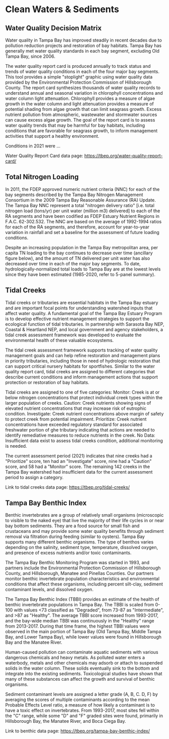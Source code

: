 # Clean Waters & Sediments

## Water Quality Decision Matrix

Water quality in Tampa Bay has improved steadily in recent decades due to pollution reduction projects and restoration of bay habitats. Tampa Bay has generally met water quality standards in each bay segment, excluding Old Tampa Bay, since 2006.

The water quality report card is produced annually to track status and trends of water quality conditions in each of the four major bay segments.  This tool provides a simple "stoplight" graphic using water quality data provided by the Environmental Protection Commission of Hillsborough County.  The report card synthesizes thousands of water quality records to understand annual and seasonal variation in chlorophyll concentrations and water column light attenuation.  Chlorophyll provides a measure of algae growth in the water column and light attenuation provides a measure of potential shading from algae growth that can limit seagrass growth.  Excess nutrient pollution from atmospheric, wastewater and stormwater sources can cause excess algae growth. The goal of the report card is to assess water quality trends that may be harmful for bay habitats, including conditions that are favorable for seagrass growth, to inform management activities that support a healthy environment.   

Conditions in 2021 were ...  

Water Quality Report Card data page: https://tbep.org/water-quality-report-card/

## Total Nitrogen Loading

In 2011, the FDEP approved numeric nutrient criteria (NNC) for each of the bay segments described by the Tampa Bay Nitrogen Management Consortium in the 2009 Tampa Bay Reasonable Assurance (RA) Update. The Tampa Bay NNC represent a total "nitrogen delivery ratio" [i.e. total nitrogen load (tons/yr) per unit water (million m3) delivered] to each of the RA segments and have been codified as FDEP Estuary Nutrient Regions in F.A.C. 62-302.532. The NNC are based on the average of 1992-1994 ratios for each of the RA segments, and therefore, account for year-to-year variation in rainfall and set a baseline for the assessment of future loading conditions.

Despite an increasing population in the Tampa Bay metropolitan area, per capita TN loading to the bay continues to decrease over time (ancillary figure below), and the amount of TN delivered per unit water has also decreased over time in each of the major bay segments. To date, hydrologically-normalized total loads to Tampa Bay are at the lowest levels since they have been estimated (1985-2020, refer to 5-panel summary). 

## Tidal Creeks

Tidal creeks or tributaries are essential habitats in the Tampa Bay estuary and are important focal points for understanding watershed inputs that affect water quality. A fundamental goal of the Tampa Bay Estuary Program is to develop effective nutrient management strategies to support the ecological function of tidal tributaries. In partnership with Sarasota Bay NEP, Coastal & Heartland NEP, and local government and agency stakeholders, a tidal creek assessment framework was developed to evaluate the environmental health of these valuable ecosystems. 

The tidal creek assessment framework supports tracking of water quality management goals and can help refine restoration and management plans in priority tributaries, including those in need of hydrologic restoration that can support critical nursery habitats for sportfishes.  Similar to the water quality report card, tidal creeks are assigned to different categories that describe current conditions and inform management actions that support protection or restoration of bay habitats.

Tidal creeks are assigned to one of five categories: Monitor: Creek is at or below nitrogen concentrations that protect individual creek types within the larger population of creeks. Caution: Creek nutrients showing signs of elevated nutrient concentrations that may increase risk of eutrophic condition. Investigate: Creek nutrient concentrations above margin of safety to protect creek from potential impairment. Prioritize: Creek nutrient concentrations have exceeded regulatory standard for associated freshwater portion of ghe tributary indicating that actions are needed to identify remediative measures to reduce nutrients in the creek. No Data: Insufficient data exist to assess tidal creeks condition, additional monitoring is needed.

The current assessment period (2021) indicates that nine creeks had a "Prioritize" score, ten had an "Investigate" score, nine had a "Caution" score, and 58 had a "Monitor" score.  The remaining 142 creeks in the Tampa Bay watershed had insufficient data for the current assessment period to assign a category. 

Link to tidal creeks data page: https://tbep.org/tidal-creeks/

## Tampa Bay Benthic Index

Benthic invertebrates are a group of relatively small organisms (microscopic to visible to the naked eye) that live the majority of their life cycles in or near bay bottom sediments. They are a food source for small fish and crustaceans and may provide some water quality benefits through sediment removal via filtration during feeding (similar to oysters). Tampa Bay supports many different benthic organisms. The type of benthos varies depending on the salinity, sediment type, temperature, dissolved oxygen, and presence of excess nutrients and/or toxic contaminants. 

The Tampa Bay Benthic Monitoring Program was started in 1993, and partners include the Environmental Protection Commission of Hillsborough County, and Hillsborough, Manatee and Pinellas Counties. Our partners monitor benthic invertebrate population characteristics and environmental conditions that affect these organisms, including percent silt-clay, sediment contaminant levels, and dissolved oxygen.

The Tampa Bay Benthic Index (TBBI) provides an estimate of the health of benthic invertebrate populations in Tampa Bay. The TBBI is scaled from 0-100 with values <73 classified as "Degraded", from 73-87 as "Intermediate", and >87 as "Healthy".  The average TBBI score increased from 1993-2017, and the bay-wide median TBBI was continuously in the "Healthy" range from 2013-2017. During that time frame, the highest TBBI values were observed in the main portion of Tampa Bay (Old Tampa Bay, Middle Tampa Bay, and Lower Tampa Bay), while lower values were found in Hillsborough Bay and the Manatee River. 

Human-caused pollution can contaminate aquatic sediments with various dangerous chemicals and heavy metals. As polluted water enters a waterbody, metals and other chemicals may adsorb or attach to suspended solids in the water column. These solids eventually sink to the bottom and integrate into the existing sediments. Toxicological studies have shown that many of these substances can affect the growth and survival of benthic organisms.

Sediment contaminant levels are assigned a letter grade (A, B, C. D, F) by averaging the scores of multiple contaminants according to the mean Probable Effects Level ratio, a measure of how likely a contaminant is to have a toxic effect on invertebrates. From 1993-2017, most sites fell within the "C" range, while some "D" and "F" graded sites were found, primarily in Hillsborough Bay, the Manatee River, and Boca Ciega Bay. 

Link to benthic data page: https://tbep.org/tampa-bay-benthic-index/
